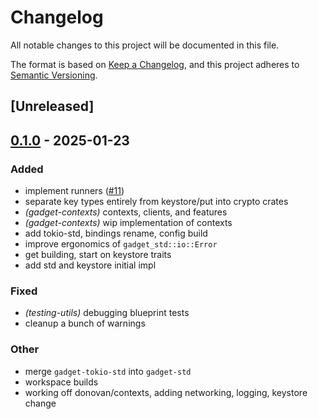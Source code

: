# Changelog

All notable changes to this project will be documented in this file.

The format is based on [Keep a Changelog](https://keepachangelog.com/en/1.0.0/),
and this project adheres to [Semantic Versioning](https://semver.org/spec/v2.0.0.html).

## [Unreleased]

## [0.1.0](https://github.com/tangle-network/gadget/releases/tag/gadget-std-v0.1.0) - 2025-01-23

### Added

- implement runners ([#11](https://github.com/tangle-network/gadget/pull/11))
- separate key types entirely from keystore/put into crypto crates
- *(gadget-contexts)* contexts, clients, and features
- *(gadget-contexts)* wip implementation of contexts
- add tokio-std, bindings rename, config build
- improve ergonomics of `gadget_std::io::Error`
- get building, start on keystore traits
- add std and keystore initial impl

### Fixed

- *(testing-utils)* debugging blueprint tests
- cleanup a bunch of warnings

### Other

- merge `gadget-tokio-std` into `gadget-std`
- workspace builds
- working off donovan/contexts, adding networking, logging, keystore change

